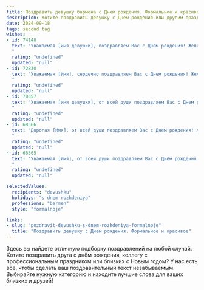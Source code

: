 ```yaml
---
title: Поздравить девушку бармена c Днем рождения. Формальное и красивое
description: Хотите поздравить девушку c Днем рождения или другим праздником? Наш ИИ создаст незабываемое поздравление, а вы обязательно выделитесь среди других.  
date: 2024-09-18
tags: second tag
wishes:
- id: 74148
  text: "Уважаемая [имя девушки], поздравляем Вас с Днем рождения! Желаем Вам творческих успехов в вашем профессиональном пути, вдохновения и  радости от каждой смены. Пусть ваша барная стой будет всегда полна гостей, а улыбки - искренними. Счастья, любви и  всего самого доброго!
  "
  rating: "undefined"
  updated: "null"
- id: 72830
  text: "Уважаемая [Имя], сердечно поздравляем Вас с Днем рождения! Желаем Вам ярких моментов, искрящегося настроения и, конечно же, чтобы каждый Ваш рабочий день был наполнен энергией и радостью от общения с гостями!
  "
  rating: "undefined"
  updated: "null"
- id: 70357
  text: "Уважаемая [имя девушки], от всей души поздравляем Вас с Днем рождения! Пусть Ваш профессионализм и талант бармена всегда приносит Вам радость и успех, а жизнь будет наполнена яркими событиями и приятными моментами. Желаем Вам крепкого здоровья, счастья, благополучия и всего самого лучшего!
  "
  rating: "undefined"
  updated: "null"
- id: 68366
  text: "Дорогая [Имя], от всей души поздравляем Вас с Днем рождения! Желаем Вам ярких моментов, вдохновения в работе, а также неизменного успеха и процветания в Вашей профессии бармена. Пусть каждый день будет наполнен радостью и позитивом!
  "
  rating: "undefined"
  updated: "null"
- id: 68365
  text: "Уважаемая [Имя], от всей души поздравляем Вас с Днём рождения! Желаем Вам успехов в Вашей непростой, но увлекательной профессии бармена, чтобы каждый день приносил новые открытия, приятные встречи и незабываемые моменты. Пусть Ваш талант всегда будет востребован, а работа приносит Вам радость и удовлетворение!
  "
  rating: "undefined"
  updated: "null"

selectedValues:
  recipients: "devushku"
  holidays: "s-dnem-rozhdeniya"
  professions: "barmen"
  style: "formalnoje"

links:
- slug: "pozdravit-devushku-s-dnem-rozhdeniya-formalnoje"
  title: "Поздравить девушку c Днем рождения. Формальное и красивое"
---
```


Здесь вы найдете отличную подборку поздравлений на любой случай. 
Хотите поздравить друга с днём рождения, коллегу с профессиональным праздником или близких с Новым годом? У нас есть всё, чтобы сделать ваш поздравительный текст незабываемым. Выбирайте нужную категорию и находите лучшие слова для ваших близких и друзей!

